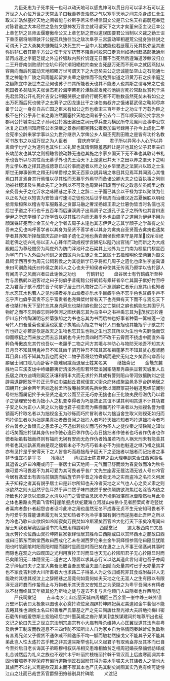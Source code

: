 <!-- { "loadSidebar": true } -->
　　为臣死忠为子死孝死一也可以动天地可以感鬼神可以贯日月可以孚木石可以正万世之人心位万世之天常孟子曰我善养吾浩然之气以塞乎天地之间夫杀身成仁舍生取义非浩然塞扵天地之间者能与扵斯乎若宋丞相信国文公是已公名天祥甫弱冠奉廷对陈君道之大本经世之急务文思神发万言立就可谓天下之大才矣董宋臣主议迁幸公上章乞斩之吕师孟偃蹇傲命公又上章乞斩之贾似道误国要君公当制以义裁之勤王诏下重臣宿将缩颈骇汗公提孤兵独往当之敌次臯亭三宫震动宰相遯荒公挺身独往説之可谓天下之大勇矣夫慷慨就义决死生扵一旦中人犹或能也若歴履万死其执弥坚其志弥厉非仁者其能乎方公之使于元军抗节不降乗间脱京口走真州如扬州趋髙邮抵通州苗再成逐之李庭芝疑之外迫扵强敌内煎扵饥馑无日而不当死然后遵海道涉鲸波归立二王开督南剑败绩扵空坑仰药扵潮阳絶粒扵南安当死歴万死而不死卒之就囚燕狱从容南向而后死震动天地照曜万世可谓天下之大忠矣夫公之忠诚能坠空山之石能通七里之神能作广陵之风雨能起留梦炎辈之敬悚而不能免贾似道之沮黄万石之疾李庭芝之疑陈宜中张世杰之忌何也苏子曰其所能者天也其不能者人也其斯之谓与宋之亡也死国者多矣陆秀夫张世杰死扵海李芾死扵潭赵昴发死扵池姚訔死扵常赵世赏死于洪先君武冈公开礼死扵吉安公制服哭祭之督府行朝死者不可胜数虽然死矣未有如公之出万死而后死也微子之去箕子之囚龙逢比干之谏伯夷叔齐之饿诸葛武侯之鞠躬尽瘁备于公之一身矣自古亡国之臣未有如公之烈也收宋三百年养士之功立千万载为臣之极不在扵公乎非仁者之勇浩然而塞扵天地之间者乎公去今二百年顺天祠公扵学宫乡郡祠公扵城南公之子孙祠公扵富田富田之祠元季兵变为横民所夺龙鳯间佥事李公饮冰复之正统间知府陈公本深继之景泰间都宪韩公雍奏加谥号録用子孙今上成化二年佥宪李公龄来掌学事以公九世孙继宗入学俾公乡人周丕宪割田赡之是皆有功扵名教可书故书之以诏万世之为人臣者
　　寳庆府学记
　　君子所以异宵小人心所以异禽兽学也学之为道何也其性仁义礼智也其情恻隠羞恶辞让是非也其伦父子君臣夫妇长幼朋友也其学之则视聴言貌动静无违也其施之序家乡国天下无不凖也其敎诗书礼乐也皆所以尽其性而无慕乎外也先王治天下上是道已井天下之田以养之羣天下之明秀立学以教之择其道成徳尊已试扵事而退者以师之设乡举里选之法賔兴以取之士生斯世无仰事俯育之頋无科举爵禄之累无百家众説异端之咻目其见焉耳其闻焉心其惟焉口其言焉身其行焉惟以尽其性而无慕乎外焉举而备诸公卿大夫之位百执事之列则功被社稷泽及生民此先王之治所以不可及也周衰井田废而学校之政息矣虽阙里之教亲炙吾夫子之化沂水之咏陋巷之乐汶上之辞二三子而已其余以干禄为学以聚敛为仕以正名为迂以短丧为安皆当时速消之徒也况后世乎继周而治维汉近古夏侯胜以明经拾青紫桓荣以稽古夸车服戴圣之贪鄙马融之奢淫扬雄王肃之仕簒伪皆当时名儒也况后世乎道之不行也千五百年而后濓溪周子出焉周子之道孔子孟子之所传也其言曰志伊尹之所志学顔子之所学皆以尽其性扵内而无慕乎外也由周子之道用为伊尹不用为顔渊铢轩冕而尘金玉矣今之学者去周子未逺也其志伊尹之志其学顔子之学盖有之矣吾未之见也呜呼善学者以其身为圣贤不善学者以其身为禽夷自圣贤而去禽夷也逺矣学者其亦知所择哉寳庆古邵州周子遗化之地也黄岩谢侯世修来守是邦革政斥淫祀疏老佛之徒兴礼俗以正人心朞年而政成视学宫陋圮以隘乃出官钱广地而新之为大成殿殿后为尊经閤旁为两庑外为防门泮池环之石梁其上池外为三门南为棂星门棂星西为学门门斗入外曲为司训之舍四区内为生徒之舍二区区十五楹惟明伦堂两翼为毁文昌祠学西百步为周元公祠若侯之为其徒新学已乎将庶几周子之遗化也庠生李鉴禹谦来曰司训危纯氏曰传侯之美邦人之心也夫子知侯者毋使其无传焉乃原学以告扵邵人有闻周子之风而兴者曰此谢侯之功也
　　竹鹤轩记
　　盘谷居士有竹鹤癖所至种竹与居携鹤以逰客过之曰子何癖乎昔衞懿公好鹤鹤有乘轩者卒亡其国子猷好竹至呼之为君而子猷不成扵晋子何癖乎居士曰凡物好之而不忘则癖仁者乐山忘其山也知者乐水忘其水也若人之见也樵者亦乐山渔者亦乐水乎目癖乎色不忘乎色也耳癖乎声不忘乎声也癖乎富贵不忘乎富贵者也尧舜桀纣皆有天下也尧舜有天下而不与焉忘天下者也桀纣有天下至扵忘其身尧舜忘也桀纣癖也懿公之亡桀纣之癖也鹤能忘其国乎凡物好之而不忘则癖忘则神荧河之图伏羲忘其为马洛中之书神禹忘其为茂叔忘扵莲伊川忘扵梅陶渊明忘扵菊张旭之为书也忘其为书而后神也好事者种菊一篱植莲一池号扵人曰吾爱菊也爱莲也犹童子执笔而为旭之书号扵人曰吾旭也其能旭乎子猷之扵竹也好之亦若是欤是故天之生物也忘其生也物之生也忘其所以为生也今夫鹤俛而饮仰而啄招之而来放之而去忘其鹤也今夫竹贯四时而不改干云霄而不挠虚中而直外毋矜色毋傲态忘其竹也吾以一老頽乎二物之间方其境与神防心与物防天地吾不知其大日月吾不知其明鬼神吾不知其幽千驷万钟吾不知其富布褐蓬茅吾不知其贫心腹肾肠耳目鼻口吾不知其为我也而况扵二物乎吾将烧竹煮鹤而逰扵无何之乡矣吾何癖吾何癖居士闭口隠几而卧客不能难局蹴而退居士姓某名某
　　继拙斋记
　　金鼇东麓胜地曰车溪支垅中峙蟠欝夷衍清溪外抱形若环壁溪回峯随羣秀森拱亘若天城里人丘氏居之四方迪靖则奥区沃壤利用丰大而无求扵外其或有警则阻山带河敓攘防刘之徒辟易退辟罔敢干扵正元季红巾盗起丘君叔侄宣义衞众庀休成聚监邑多罗台辟地居之国朝开化越余百年若拙逸翁孟哲敬庵翁常阅先后树敦以闻厥冡嗣孙魁道思绍前闻别号继拙而属记扵予夫圣贤之道大公而至正无巧亦无拙也自王化陵夷民俗滋伪乃以君子之循理安分者为拙小人之机变幸得者为巧是故正其谊不谋其利明其道不计其功君子安之以为正小人笑之以为拙也君子视圭笏为柴栅而巧扵干进者以为拙视名誉为缰锁而巧扵取名者以为拙视金玉为砂砾而巧扵冒利者以为拙当舍生取义则视死如归而巧扵偷生者以为拙是果真拙者哉吾闻之拙扵人者巧扵天拙扵知者巧扵道拙扵今者巧扵古曽参之鲁顔氏之愚孟子之不遇似若拙矣而巧扵为圣人之徒仪秦之辩鞅斯之知似若巧矣而拙扵谋其身传曰作徳心逸日休作伪心劳日拙拙者作徳者也巧者作伪者也作徳者始虽若拙而终则有福而无祸有安而无危作伪者始虽若巧而人祸天刑未有能善其终者也其拙孰甚焉由是观之拙者未必不为巧巧者未必不为拙也魁道之继乃祖之拙其亦有见扵是乎安得天下之人皆舍巧而趋拙哉予固天下之至拙者以拙者而记拙者之事非予谁宜扵是乎书
　　冷庵记
　　丙戌进士陈君粹之由大理寺副来佥江西宪事名其退省之庐曰冷庵或问于一峯居士曰天地间一元气而已舒而燠为春夏敛而冷为秋冬燠可爱冷可畏曷不为其可爱为其可畏者乎昔广文先生座客无氊沽酒无钱人号曰冷官今居有髙堂出有舆马前旗旄而后旌节异乎昔之冷者矣无冷之实而盗冷之名扵义何居夫子知粹之者其有説乎居士曰是非尔所知也夫冷者天地之义气也人心之灵义肃之则冰欲然之则火目然乎色耳然乎声口然乎味四肢然乎安佚颠防欲海焦烂名涂皆内热之所致也扵是沃以泗源之水清以程门之雪使百念灰冷万境俱寂湛然冰壶皓然秋月此冷之体也暑路炎荒霜飞雪积崖隂壑虎伏蛇蔵海立河凝山摧岳仆见者胆栗闻者毛竪忧者喜病者愈仆者起怨咨者讴吟此冷之用也虽然无冬不成春无贞不生元安知可畏者不为可爱乎劳尊能谦素履无咎又安知热者不为冷乎事固有倒行而逆施者此吾粹之所以为冷也乃歌曰众欲炽如冷斯寂矣万民焚如冷斯濯矣百官冷大化行天下乐矣冷庵闻曰居士知我者解我固当请书扵庵壁用頋諟明命
　　西隠堂记
　　逾太极西南曰文昌泷水劳扵坎位西山巽扵坤隅巨家张绎恒居其胜命曰西隠或曰以其环西水之麓故曰西或曰旧第东而新堂西故曰西成化乙未冬湖西罗伦来主金牛洞绎恒参焉伦曰隠显犹隂阳也时隂而隂时阳而阳时隠而隠时显而显时而已矣在蛊之上九不事王侯髙尚其事时而隠也在观之六四观国之光利用賔扵王时而显也天无心扵隂阳君子无心扵隠显时而已矣隂阳无二体隠显无二道古之人隠居以求其志行义以达其道此言何谓也吾子亦闻之乎绎恒曰夫子之言大矣吾恶敢当吾恶敢当夫显而出隠而处量其时已乎无亦量其才也不家食吉利涉大川所畜者大也求路二子得圣人为之依归或死非其食或附益非人无能改扵其徳其视汶上之辞陋巷之居竟何如竟何如夫天地之化无涯人之生有限以有限浮无涯将蠢而作蛰而止与万物者乐其天吾又安知显之为荣隠之为卑乎吾闻木有樗者以不材而终其天年极其伦乃斯物之徒与遂去不复与言伦頋门人曰隠者也作西隠记
　　严氏祠堂记
　　吉丰南乡江山宏丽天城四周蟠回三百余里一峯中峥三峡外锢万壁环拱表曰太极象以图也水心奠扵坎位泉湖辟扵坤隅妃英疋美道如金牛裴佪不能去睠其胜也湖傍圡名曰积善堆严氏肇基之严之先曰陶唐仕至光禄大夫辟地扵梅川密石载传曰威爰啓斯土宏贻硕后世叶墨英威之裔孙某某恊族谋建祠扵堆尊所出也征文记之伦曰先王之世立宗法制宗庙宗有小大庙有隆杀维持人心匡翼世道其法尚矣粤及后世王制废而教道息不三四传防不知所出人自为家乡自为俗情同秦越衅侔仇敌殆有甚焉兄弟父子假贷不通休戚不闗逸乐不均一觝而触勃然操戈父不能其子兄不能其弟此岂人性太逺扵古乎教之非其道耳斯举也礼以义起君子有取焉盍亦反其本而已自今至扵后日老长诲其子弟昭穆相叙庆吊相交患难相恤贫乏相周冠婚丧祭禴尝祊绎咸礼合诚然后为礼义之族也不观扵木乎叶丽扵枝枝丽扵榦干霄汉而上后嵗寒而凋其本固也若培养不厚荣瘁有偏行道斯恻匠石回盼其得为美木乎嗟夫大其族者人之情也大其族而不以礼义焉是欲茂其末而不厚其本也严氏先其制矣尚图其实乃克有终可徒恃江山之壮而已哉世系官爵祭田飨器别具扵碑隂
　　义渡记
